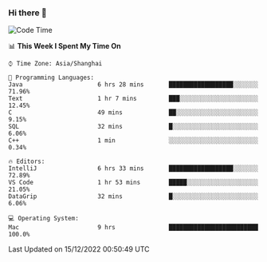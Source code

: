 ### Hi there 👋


<!--START_SECTION:waka-->
![Code Time](http://img.shields.io/badge/Code%20Time-956%20hrs%2037%20mins-blue)

📊 **This Week I Spent My Time On** 

```text
⌚︎ Time Zone: Asia/Shanghai

💬 Programming Languages: 
Java                     6 hrs 28 mins       ██████████████████░░░░░░░   71.96% 
Text                     1 hr 7 mins         ███░░░░░░░░░░░░░░░░░░░░░░   12.45% 
C                        49 mins             ██░░░░░░░░░░░░░░░░░░░░░░░   9.15% 
SQL                      32 mins             █░░░░░░░░░░░░░░░░░░░░░░░░   6.06% 
C++                      1 min               ░░░░░░░░░░░░░░░░░░░░░░░░░   0.34%

🔥 Editors: 
IntelliJ                 6 hrs 33 mins       ██████████████████░░░░░░░   72.89% 
VS Code                  1 hr 53 mins        █████░░░░░░░░░░░░░░░░░░░░   21.05% 
DataGrip                 32 mins             █░░░░░░░░░░░░░░░░░░░░░░░░   6.06%

💻 Operating System: 
Mac                      9 hrs               █████████████████████████   100.0%

```


 Last Updated on 15/12/2022 00:50:49 UTC
<!--END_SECTION:waka-->

<!--
**SillyPasty/SillyPasty** is a ✨ _special_ ✨ repository because its `README.md` (this file) appears on your GitHub profile.

Here are some ideas to get you started:

- 🔭 I’m currently working on ...
- 🌱 I’m currently learning ...
- 👯 I’m looking to collaborate on ...
- 🤔 I’m looking for help with ...
- 💬 Ask me about ...
- 📫 How to reach me: ...
- 😄 Pronouns: ...
- ⚡ Fun fact: ...
-->


